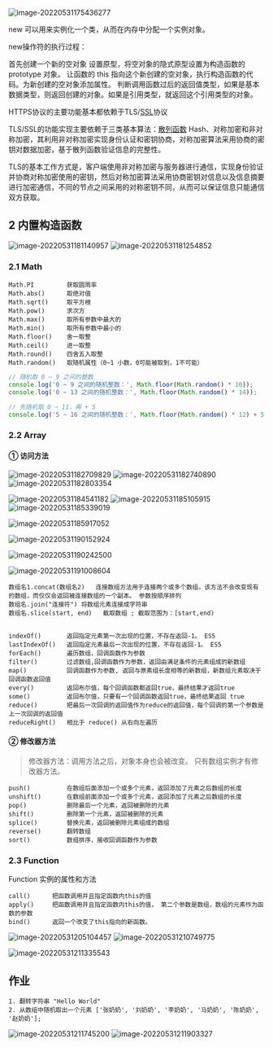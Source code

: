 

![image-20220531175436277](C:\Users\RockStar\AppData\Roaming\Typora\typora-user-images\image-20220531175436277.png)	

new 可以用来实例化一个类，从而在内存中分配一个实例对象。

new操作符的执行过程：

首先创建一个新的空对象
设置原型，将空对象的隐式原型设置为构造函数的 prototype 对象。
让函数的 this 指向这个新创建的空对象，执行构造函数的代码。为新创建的空对象添加属性。
判断调用函数过后的返回值类型，如果是基本数据类型，则返回创建的对象。如果是引用类型，就返回这个引用类型的对象。

 HTTPS协议的主要功能基本都依赖于TLS/[SSL](https://so.csdn.net/so/search?q=SSL&spm=1001.2101.3001.7020)协议

 TLS/SSL的功能实现主要依赖于三类基本算法：[散列函数](https://so.csdn.net/so/search?q=散列函数&spm=1001.2101.3001.7020) Hash、对称加密和非对称加密，其利用非对称加密实现身份认证和密钥协商，对称加密算法采用协商的密钥对数据加密，基于散列函数验证信息的完整性。

 TLS的基本工作方式是，客户端使用非对称加密与服务器进行通信，实现身份验证并协商对称加密使用的密钥，然后对称加密算法采用协商密钥对信息以及信息摘要进行加密通信，不同的节点之间采用的对称密钥不同，从而可以保证信息只能通信双方获取。



## 2 内置构造函数

![image-20220531181140957](C:\Users\RockStar\AppData\Roaming\Typora\typora-user-images\image-20220531181140957.png)	![image-20220531181254852](C:\Users\RockStar\AppData\Roaming\Typora\typora-user-images\image-20220531181254852.png)

### 2.1 Math

```
Math.PI			获取圆周率
Math.abs()		取绝对值
Math.sqrt()		取平方根
Math.pow()		求次方
Math.max()		取所有参数中最大的
Math.min()      取所有参数中最小的
Math.floor()	舍一取整
Math.ceil()		进一取整
Math.round()    四舍五入取整
Math.random()   取随机属性（0~1 小数，0可能被取到，1不可能）
```

```js
// 随机取 0 ~ 9 之间的整数
console.log('0 ~ 9 之间的随机整数：', Math.floor(Math.random() * 10));
console.log('0 ~ 13 之间的随机整数：', Math.floor(Math.random() * 14));

// 先随机取 0 ~ 11，再 + 5
console.log('5 ~ 16 之间的随机整数：', Math.floor(Math.random() * 12) + 5)
```

### 2.2 Array

#### ① 访问方法

![image-20220531182709829](C:\Users\RockStar\AppData\Roaming\Typora\typora-user-images\image-20220531182709829.png)	![image-20220531182740890](C:\Users\RockStar\AppData\Roaming\Typora\typora-user-images\image-20220531182740890.png)	![image-20220531182803354](C:\Users\RockStar\AppData\Roaming\Typora\typora-user-images\image-20220531182803354.png)	

![image-20220531184541182](C:\Users\RockStar\AppData\Roaming\Typora\typora-user-images\image-20220531184541182.png)	![image-20220531185105915](C:\Users\RockStar\AppData\Roaming\Typora\typora-user-images\image-20220531185105915.png)	![image-20220531185339019](C:\Users\RockStar\AppData\Roaming\Typora\typora-user-images\image-20220531185339019.png)	

![image-20220531185917052](C:\Users\RockStar\AppData\Roaming\Typora\typora-user-images\image-20220531185917052.png)	

![image-20220531190152924](C:\Users\RockStar\AppData\Roaming\Typora\typora-user-images\image-20220531190152924.png)	

![image-20220531190242500](C:\Users\RockStar\AppData\Roaming\Typora\typora-user-images\image-20220531190242500.png)	

![image-20220531191008604](C:\Users\RockStar\AppData\Roaming\Typora\typora-user-images\image-20220531191008604.png)	

```
数组名1.concat(数组名2)	连接数组方法用于连接两个或多个数组。该方法不会改变现有的数组，而仅仅会返回被连接数组的一个副本。 参数按顺序排列
数组名.join("连接符")	将数组元素连接成字符串
数组名.slice(start, end)	截取数组 ; 截取范围为：[start,end)


indexOf()		返回指定元素第一次出现的位置，不存在返回-1。 ES5
lastIndexOf()	返回指定元素最后一次出现的位置，不存在返回-1。 ES5
forEach()		遍历数组，回调函数作为参数
filter()		过滤数组,回调函数作为参数，返回由满足条件的元素组成的新数组
map()			回调函数作为参数, 返回与原素组长度相等的新数组，新数组元素取决于回调函数返回值
every()			返回布尔值，每个回调函数都返回true，最终结果才返回true
some()          返回布尔值，只要有一个回调函数返回true，最终结果返回 true
reduce()		把最后一次回调的返回值作为reduce的返回值，每个回调的第一个参数是上一次回调的返回值
reduceRight()	相比于 reduce() 从右向左遍历
```

#### ② 修改器方法

> 修改器方法：调用方法之后，对象本身也会被改变。 只有数组实例才有修改器方法。

```
push()			在数组后面添加一个或多个元素，返回添加了元素之后数组的长度
unshift()       在数组前面添加一个或多个元素，返回添加了元素之后数组的长度
pop()			删除最后一个元素，返回被删除的元素
shift()			删除第一个元素，返回被删除的元素
splice()		替换元素，返回被删除元素组成的数组
reverse()		翻转数组
sort()			数组排序，接收回调函数作为参数
```

### 2.3 Function

Function 实例的属性和方法

```
call()		把函数调用并且指定函数内this的值
apply()     把函数调用并且指定函数内this的值， 第二个参数是数组，数组的元素作为函数的参数
bind()      返回一个改变了this指向的新函数。
```

![image-20220531205104457](C:\Users\RockStar\AppData\Roaming\Typora\typora-user-images\image-20220531205104457.png)	![image-20220531210749775](C:\Users\RockStar\AppData\Roaming\Typora\typora-user-images\image-20220531210749775.png)	

![image-20220531211335543](C:\Users\RockStar\AppData\Roaming\Typora\typora-user-images\image-20220531211335543.png)	



## 作业

```
1. 翻转字符串 "Hello World"
2. 从数组中随机取出一个元素 ['张奶奶', '刘奶奶', '李奶奶', '马奶奶', '陈奶奶', '赵奶奶'];
```

![image-20220531211745200](C:\Users\RockStar\AppData\Roaming\Typora\typora-user-images\image-20220531211745200.png)	![image-20220531211903327](C:\Users\RockStar\AppData\Roaming\Typora\typora-user-images\image-20220531211903327.png)	